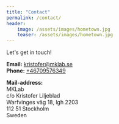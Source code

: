 ```yaml
---
title: "Contact"
permalink: /contact/
header:
    image: /assets/images/hometown.jpg
    teaser: /assets/images/hometown.jpg
---
```


Let's get in touch!

**Email:** [kristofer@mklab.se](mailto:kristofer@mklab.se)  
**Phone:** [+46709576349](tel:+46709576349)  

**Mail-address:**  
MKLab  
c/o Kristofer Liljeblad  
Warfvinges väg 18, lgh 2203  
112 51 Stockholm  
Sweden
